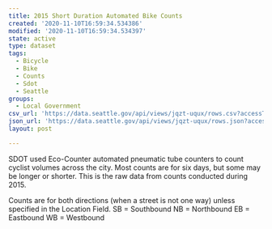 ```yaml
---
title: 2015 Short Duration Automated Bike Counts
created: '2020-11-10T16:59:34.534386'
modified: '2020-11-10T16:59:34.534397'
state: active
type: dataset
tags:
  - Bicycle
  - Bike
  - Counts
  - Sdot
  - Seattle
groups:
  - Local Government
csv_url: 'https://data.seattle.gov/api/views/jqzt-uqux/rows.csv?accessType=DOWNLOAD'
json_url: 'https://data.seattle.gov/api/views/jqzt-uqux/rows.json?accessType=DOWNLOAD'
layout: post

---
```

SDOT used Eco-Counter automated pneumatic tube counters to count cyclist volumes across the city. Most counts are for six days, but some may be longer or shorter. This is the raw data from counts conducted during 2015.

Counts are for both directions (when a street is not one way) unless specified in the Location Field.
SB = Southbound
NB = Northbound
EB = Eastbound
WB = Westbound
